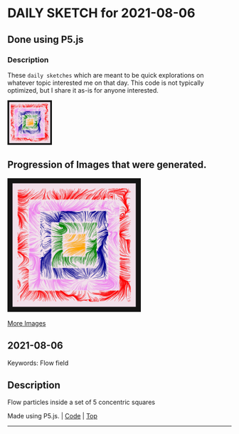 # DAILY SKETCH for 2021-08-06

## Done using P5.js

### Description

These `daily sketches` which are meant to be quick explorations     on whatever topic interested me on that day. This code is not typically optimized, but I share it as-is     for anyone interested.

<img src = 'images/keep_2021-08-08-10-47-58.png' width = '100'> 

## Progression of Images that were generated.

<img src = 'images/keep_2021-08-08-10-47-58.png' width = '300'> 


[More Images](2021-08-06/images) 


 ## 2021-08-06
Keywords: Flow field
 

## Description 

 Flow particles inside a set of 5 concentric squares
 

Made using P5.js. | [Code](2021/2021-08-06/) | [Top](#daily-sketches) 

-----

